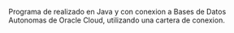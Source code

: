 Programa de realizado en Java y con conexion a Bases de Datos Autonomas de Oracle Cloud, utilizando una cartera de conexion.
